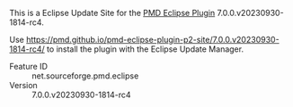 This is a Eclipse Update Site for the [PMD Eclipse Plugin](https://github.com/pmd/pmd-eclipse-plugin/) 7.0.0.v20230930-1814-rc4.

Use <https://pmd.github.io/pmd-eclipse-plugin-p2-site/7.0.0.v20230930-1814-rc4/> to install the plugin with the Eclipse Update Manager.

<dl>
  <dt>Feature ID</dt>
  <dd>net.sourceforge.pmd.eclipse</dd>
  <dt>Version</dt>
  <dd>7.0.0.v20230930-1814-rc4</dd>
</dl>



